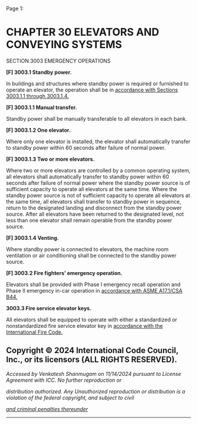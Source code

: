 Page 1:

# CHAPTER 30 ELEVATORS AND CONVEYING SYSTEMS

 SECTION 3003
 EMERGENCY OPERATIONS

**[F] 3003.1 Standby power.**


In buildings and structures where standby power is required or furnished to operate an elevator, the operation shall be in
[accordance with Sections 3003.1.1 through 3003.1.4.](http://codes.iccsafe.org/#VACC2021P1_Ch30_Sec3003.1.1)



**[F] 3003.1.1 Manual transfer.**

Standby power shall be manually transferable to all elevators in each bank.

**[F] 3003.1.2 One elevator.**


Where only one elevator is installed, the elevator shall automatically transfer to standby power within 60 seconds after
failure of normal power.



**[F] 3003.1.3 Two or more elevators.**


Where two or more elevators are controlled by a common operating system, all elevators shall automatically transfer to
standby power within 60 seconds after failure of normal power where the standby power source is of sufficient capacity
to operate all elevators at the same time. Where the standby power source is not of sufficient capacity to operate all
elevators at the same time, all elevators shall transfer to standby power in sequence, return to the designated landing
and disconnect from the standby power source. After all elevators have been returned to the designated level, not less
than one elevator shall remain operable from the standby power source.



**[F] 3003.1.4 Venting.**


Where standby power is connected to elevators, the machine room ventilation or air conditioning shall be connected to
the standby power source.

**[F] 3003.2 Fire fighters’ emergency operation.**

Elevators shall be provided with Phase I emergency recall operation and Phase II emergency in-car operation in
[accordance with ASME A17.1/CSA B44.](http://codes.iccsafe.org/#VACC2021P1_Ch35_PromASME_RefStdA17_1_2019_CSA_B44_19)

**3003.3 Fire service elevator keys.**

All elevators shall be equipped to operate with either a standardized or nonstandardized fire service elevator key in
[accordance with the International Fire Code.](http://codes.iccsafe.org/#VACC2021P1_Ch35_PromICC_RefStdIFC_21)

## Copyright © 2024 International Code Council, Inc., or its licensors (ALL RIGHTS RESERVED).

_Accessed by Venkatesh Shanmugam on 11/14/2024 pursuant to License Agreement with ICC. No further reproduction or_

_distribution authorized. Any Unauthorized reproduction or distribution is a violation of the federal copyright, and subject to civil_

_[and criminal penalties thereunder](http://codes.iccsafe.org/content/VACC2021P1/chapter-30-elevators-and-conveying-systems#VACC2021P1_Ch30_Sec3003)_


-----



